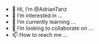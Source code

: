 - 👋 Hi, I’m @AdrianTanz
- 👀 I’m interested in ...
- 🌱 I’m currently learning ...
- 💞️ I’m looking to collaborate on ...
- 📫 How to reach me ...

<!---
AdrianTanz/AdrianTanz is a ✨ special ✨ repository because its `README.md` (this file) appears on your GitHub profile.
You can click the Preview link to take a look at your changes.
--->

